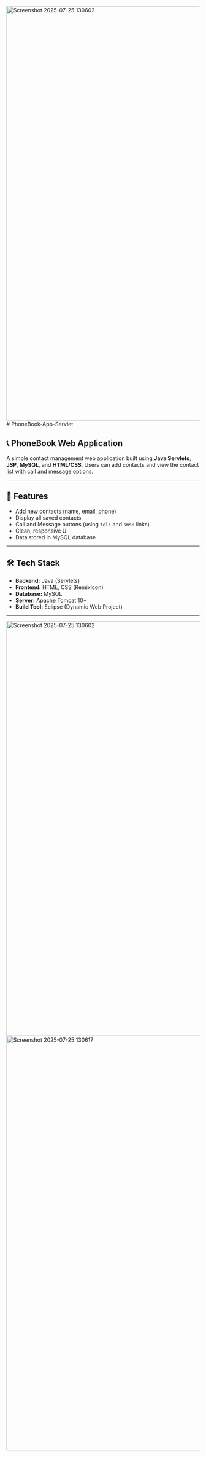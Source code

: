 <img width="1920" height="1080" alt="Screenshot 2025-07-25 130602" src="https://github.com/user-attachments/assets/29456fd3-7608-4c40-9fef-4d062bd0809c" /># PhoneBook-App-Servlet

## 📞 PhoneBook Web Application

A simple contact management web application built using **Java Servlets**, **JSP**, **MySQL**, and **HTML/CSS**. Users can add contacts and view the contact list with call and message options.

---

## 🔧 Features

- Add new contacts (name, email, phone)
- Display all saved contacts
- Call and Message buttons (using `tel:` and `sms:` links)
- Clean, responsive UI
- Data stored in MySQL database

---

## 🛠 Tech Stack

- **Backend:** Java (Servlets)
- **Frontend:** HTML, CSS (RemixIcon)
- **Database:** MySQL
- **Server:** Apache Tomcat 10+
- **Build Tool:** Eclipse (Dynamic Web Project)

---
<img width="1920" height="1080" alt="Screenshot 2025-07-25 130602" src="https://github.com/user-attachments/assets/5aa246c1-66d7-4e8a-a85c-8ccea718194c" />
<img width="1920" height="1080" alt="Screenshot 2025-07-25 130617" src="https://github.com/user-attachments/assets/8744c298-b974-4f15-9428-5d8bbf9e495a" />



